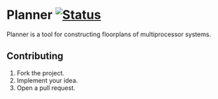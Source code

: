 # Planner [![Status][status-img]][status-url]

Planner is a tool for constructing floorplans of multiprocessor systems.

## Contributing

1. Fork the project.
2. Implement your idea.
3. Open a pull request.

[status-img]: https://travis-ci.org/learning-on-chip/planner.svg?branch=master
[status-url]: https://travis-ci.org/learning-on-chip/planner
